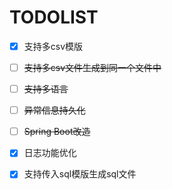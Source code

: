 # TODOLIST

-[x] 支持多csv模版

-[ ] ~~支持多csv文件生成到同一个文件中~~

-[ ] ~~支持多语言~~

-[ ] ~~异常信息持久化~~

-[ ] ~~Spring Boot改造~~

-[x] 日志功能优化

-[X] 支持传入sql模版生成sql文件